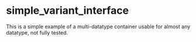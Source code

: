 # simple_variant_interface
This is a simple example of a multi-datatype container usable for almost any datatype, not fully tested.
